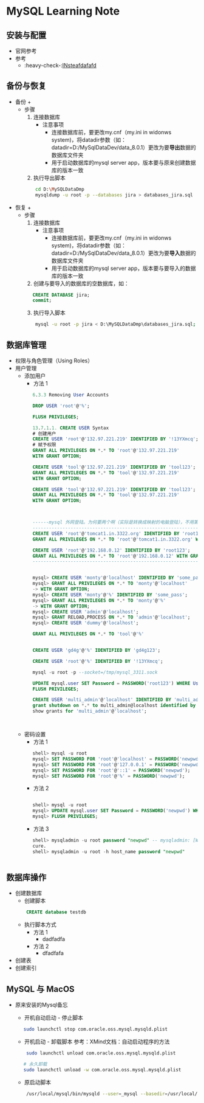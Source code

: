 # MySQL Learning Note

## 安装与配置
   * 官网参考
   * 参考
      + :heavy-check-:[INsteafdafafd](http:\\fdafafa)<br>



## 备份与恢复
   * 备份
      + 
      + 步骤
         1. 连接数据库
            - 注意事项
               * 连接数据库前，要更改my.cnf（my.ini in widonws system)，将datadir参数（如：datadir=D:/MySqlDataDev/data_8.0.1）更改为要**导出**数据的数据库文件夹
               * 用于启动数据库的mysql server app，版本要与原来创建数据库的版本一致
         2. 执行导出脚本
         ```bash
             cd D:\MySQLDataDmp
             mysqldump -u root -p --databases jira > databases_jira.sql
         ```
   * 恢复
      + 
      + 步骤
         1. 连接数据库
            - 注意事项
               * 连接数据库前，要更改my.cnf（my.ini in widonws system)，将datadir参数（如：datadir=D:/MySqlDataDev/data_8.0.1）更改为要**导入**数据的数据库文件夹
               * 用于启动数据库的mysql server app，版本要与要导入的数据库的版本一致
         2. 创建与要导入的数据库的空数据库，如：
         ```sql
            CREATE DATABASE jira;
            commit;
         ```
         3. 执行导入脚本
         ```bash
             mysql -u root -p jira < D:\MySQLDataDmp\databases_jira.sql;
         ```
## 数据库管理
   * 权限与角色管理（Using Roles）
   * 用户管理
      + 添加用户
         - 方法 1
         ```sql
            6.3.3 Removing User Accounts

            DROP USER 'root'@'%';

            FLUSH PRIVILEGES;

            13.7.1.1. CREATE USER Syntax
            # 创建用户
            CREATE USER 'root'@'132.97.221.219' IDENTIFIED BY '!13YXmcq';
            # 赋予权限
            GRANT ALL PRIVILEGES ON *.* TO 'root'@'132.97.221.219'
            WITH GRANT OPTION;

            CREATE USER 'tool'@'132.97.221.219' IDENTIFIED BY 'tool123';
            GRANT ALL PRIVILEGES ON *.* TO 'tool'@'132.97.221.219'
            WITH GRANT OPTION;

            CREATE USER 'tool'@'132.97.221.219' IDENTIFIED BY 'tool123';
            GRANT ALL PRIVILEGES ON *.* TO 'tool'@'132.97.221.219'
            WITH GRANT OPTION;



            ------mysql 外网登陆。为何要两个啊（实际是转换成映射的电脑登陆），不用第一个的！！！
            ---------------------------------------------------------------------
            CREATE USER 'root'@'tomcat1.in.3322.org' IDENTIFIED BY 'root123Root';
            GRANT ALL PRIVILEGES ON *.* TO 'root'@'tomcat1.in.3322.org' WITH GRANT OPTION;

            CREATE USER 'root'@'192.168.0.12' IDENTIFIED BY 'root123';
            GRANT ALL PRIVILEGES ON *.* TO 'root'@'192.168.0.12' WITH GRANT OPTION;
            ---------------------------------------------------------------------


            mysql> CREATE USER 'monty'@'localhost' IDENTIFIED BY 'some_pass';
            mysql> GRANT ALL PRIVILEGES ON *.* TO 'monty'@'localhost'
            -> WITH GRANT OPTION;
            mysql> CREATE USER 'monty'@'%' IDENTIFIED BY 'some_pass';
            mysql> GRANT ALL PRIVILEGES ON *.* TO 'monty'@'%'
            -> WITH GRANT OPTION;
            mysql> CREATE USER 'admin'@'localhost';
            mysql> GRANT RELOAD,PROCESS ON *.* TO 'admin'@'localhost';
            mysql> CREATE USER 'dummy'@'localhost';

            GRANT ALL PRIVILEGES ON *.* TO 'tool'@'%'


            CREATE USER 'gd4g'@'%' IDENTIFIED BY 'gd4g123';

            CREATE USER 'root'@'%' IDENTIFIED BY '!13YXmcq';

            mysql -u root -p --socket=/tmp/mysql_3311.sock

            UPDATE mysql.user SET Password = PASSWORD('root123') WHERE User = 'root';
            FLUSH PRIVILEGES;

            CREATE USER 'multi_admin'@'localhost' IDENTIFIED BY 'multi_admin123';
            grant shutdown on *.* to multi_admin@localhost identified by 'multi_admin123' with grant option;
            show grants for 'multi_admin'@'localhost';

         
         
         
         ```
      + 密码设置
         - 方法 1
         ```sql
            shell> mysql -u root
            mysql> SET PASSWORD FOR 'root'@'localhost' = PASSWORD('newpwd');
            mysql> SET PASSWORD FOR 'root'@'127.0.0.1' = PASSWORD('newpwd');
            mysql> SET PASSWORD FOR 'root'@'::1' = PASSWORD('newpwd');
            mysql> SET PASSWORD FOR 'root'@'%' = PASSWORD('newpwd');


         ```
         - 方法 2
         ```sql

            shell> mysql -u root
            mysql> UPDATE mysql.user SET Password = PASSWORD('newpwd') WHERE User = 'root';
            mysql> FLUSH PRIVILEGES;

         ```
         - 方法 3
         ```sql
            shell> mysqladmin -u root password "newpwd" -- mysqladmin: [Warning] Using a password on the command line interface can be inse
            cure.
            shell> mysqladmin -u root -h host_name password "newpwd"


         
         ```
## 数据库操作
   * 创建数据库
      + 创建脚本
      ```sql
          CREATE database testdb
      ```
      + 执行脚本方式
         - 方法 1
            * dadfadfa
         - 方法 2
            * dfadfafa
   * 创建表
   * 创建索引
## MySQL 与 MacOS
   * 原来安装的Mysql备忘
   
      + 开机自动启动 - 停止脚本
      ```bash
         sudo launchctl stop com.oracle.oss.mysql.mysqld.plist 
      ```
      + 开机启动 - 卸载脚本 参考：XMind文档：自动启动程序的方法
      ```bash
          sudo launchctl unload com.oracle.oss.mysql.mysqld.plist
      ```
      ```bash
         # 永久卸载
         sudo launchctl unload -w com.oracle.oss.mysql.mysqld.plist
      ```
      + 原启动脚本
      ```bash
          /usr/local/mysql/bin/mysqld --user=_mysql --basedir=/usr/local/mysql --datadir=/usr/local/mysql/data --plugin-dir=/usr/local/mysql/lib/plugin --log-error=/usr/local/mysql/data/mysqld.local.err --pid-file=/usr/local/mysql/data/mysqld.local.pid --keyring-file-data=/usr/local/mysql/keyring/keyring --early-plugin-load=keyring_file=keyring_file.so   
     ```
